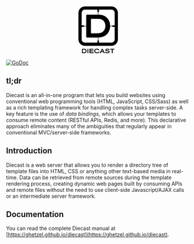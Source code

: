 <p align="center">
    <img src="/docs/src/assets/img/diecast-logotext-light-bg-128.png">
</p>

[![GoDoc](https://godoc.org/github.com/PerformLine/diecast?status.svg)](https://godoc.org/github.com/PerformLine/diecast)

## tl;dr

Diecast is an all-in-one program that lets you build websites using conventional web programming tools (HTML, JavaScript, CSS/Sass) as well as a rich templating framework for handling complex tasks server-side.  A key feature is the use of _data bindings_, which allows your templates to consume remote content (RESTful APIs, Redis, and more).  This declarative approach eliminates many of the ambiguities that regularly appear in conventional MVC/server-side frameworks.

## Introduction

Diecast is a web server that allows you to render a directory tree of template files into HTML, CSS or anything other text-based media in real-time.  Data can be retrieved from remote sources during the template rendering process, creating dynamic web pages built by consuming APIs and remote files without the need to use client-side Javascript/AJAX calls or an intermediate server framework.

## Documentation

You can read the complete Diecast manual at [https://ghetzel.github.io/diecast](https://ghetzel.github.io/diecast).
